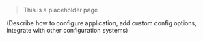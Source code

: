 > This is a placeholder page

(Describe how to configure application, add custom config options, integrate with other configuration systems)
